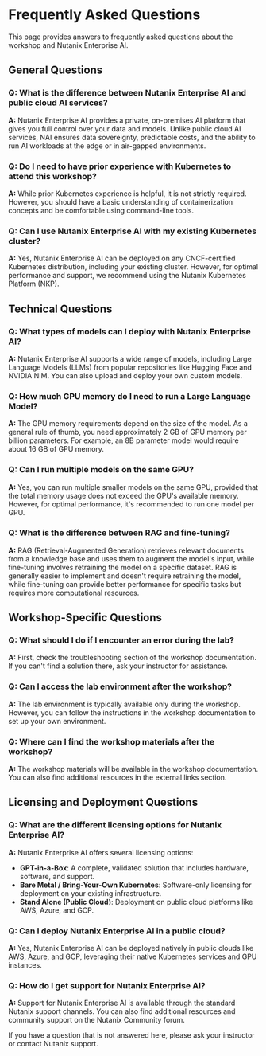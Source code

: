 


# Frequently Asked Questions

This page provides answers to frequently asked questions about the workshop and Nutanix Enterprise AI.

## General Questions

### Q: What is the difference between Nutanix Enterprise AI and public cloud AI services?

**A:** Nutanix Enterprise AI provides a private, on-premises AI platform that gives you full control over your data and models. Unlike public cloud AI services, NAI ensures data sovereignty, predictable costs, and the ability to run AI workloads at the edge or in air-gapped environments.

### Q: Do I need to have prior experience with Kubernetes to attend this workshop?

**A:** While prior Kubernetes experience is helpful, it is not strictly required. However, you should have a basic understanding of containerization concepts and be comfortable using command-line tools.

### Q: Can I use Nutanix Enterprise AI with my existing Kubernetes cluster?

**A:** Yes, Nutanix Enterprise AI can be deployed on any CNCF-certified Kubernetes distribution, including your existing cluster. However, for optimal performance and support, we recommend using the Nutanix Kubernetes Platform (NKP).

## Technical Questions

### Q: What types of models can I deploy with Nutanix Enterprise AI?

**A:** Nutanix Enterprise AI supports a wide range of models, including Large Language Models (LLMs) from popular repositories like Hugging Face and NVIDIA NIM. You can also upload and deploy your own custom models.

### Q: How much GPU memory do I need to run a Large Language Model?

**A:** The GPU memory requirements depend on the size of the model. As a general rule of thumb, you need approximately 2 GB of GPU memory per billion parameters. For example, an 8B parameter model would require about 16 GB of GPU memory.

### Q: Can I run multiple models on the same GPU?

**A:** Yes, you can run multiple smaller models on the same GPU, provided that the total memory usage does not exceed the GPU's available memory. However, for optimal performance, it's recommended to run one model per GPU.

### Q: What is the difference between RAG and fine-tuning?

**A:** RAG (Retrieval-Augmented Generation) retrieves relevant documents from a knowledge base and uses them to augment the model's input, while fine-tuning involves retraining the model on a specific dataset. RAG is generally easier to implement and doesn't require retraining the model, while fine-tuning can provide better performance for specific tasks but requires more computational resources.

## Workshop-Specific Questions

### Q: What should I do if I encounter an error during the lab?

**A:** First, check the troubleshooting section of the workshop documentation. If you can't find a solution there, ask your instructor for assistance.

### Q: Can I access the lab environment after the workshop?

**A:** The lab environment is typically available only during the workshop. However, you can follow the instructions in the workshop documentation to set up your own environment.

### Q: Where can I find the workshop materials after the workshop?

**A:** The workshop materials will be available in the workshop documentation. You can also find additional resources in the external links section.

## Licensing and Deployment Questions

### Q: What are the different licensing options for Nutanix Enterprise AI?

**A:** Nutanix Enterprise AI offers several licensing options:
- **GPT-in-a-Box**: A complete, validated solution that includes hardware, software, and support.
- **Bare Metal / Bring-Your-Own Kubernetes**: Software-only licensing for deployment on your existing infrastructure.
- **Stand Alone (Public Cloud)**: Deployment on public cloud platforms like AWS, Azure, and GCP.

### Q: Can I deploy Nutanix Enterprise AI in a public cloud?

**A:** Yes, Nutanix Enterprise AI can be deployed natively in public clouds like AWS, Azure, and GCP, leveraging their native Kubernetes services and GPU instances.

### Q: How do I get support for Nutanix Enterprise AI?

**A:** Support for Nutanix Enterprise AI is available through the standard Nutanix support channels. You can also find additional resources and community support on the Nutanix Community forum.

If you have a question that is not answered here, please ask your instructor or contact Nutanix support.

